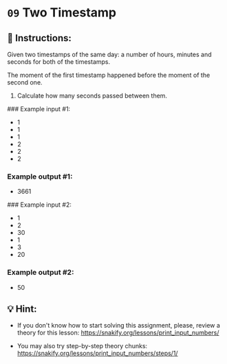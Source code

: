 # `09` Two Timestamp

## 📝 Instructions:

Given two timestamps of the same day: a number of hours, minutes and seconds for both of the timestamps. 

The moment of the first timestamp happened before the moment of the second one. 

1. Calculate how many seconds passed between them.

### Example input #1:

+ 1
+ 1
+ 1
+ 2
+ 2
+ 2

### Example output #1:

+ 3661

### Example input #2:

+ 1
+ 2
+ 30
+ 1
+ 3
+ 20

### Example output #2:

+ 50

## 💡 Hint:

+ If you don't know how to start solving this assignment, please, review a theory for this lesson:
https://snakify.org/lessons/print_input_numbers/

+ You may also try step-by-step theory chunks:
https://snakify.org/lessons/print_input_numbers/steps/1/
